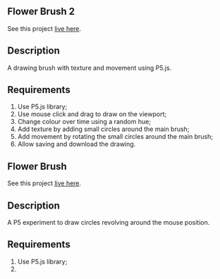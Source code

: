 ## Flower Brush 2

See this project [live here](https://mo-flower-brush2.netlify.app/).


## Description

A drawing brush with texture and movement using P5.js.


## Requirements

1. Use P5.js library;
2. Use mouse click and drag to draw on the viewport;
3. Change colour over time using a random hue;
4. Add texture by adding small circles around the main brush;
5. Add movement by rotating the small circles around the main brush;
6. Allow saving and download the drawing.
 

## Flower Brush

See this project [live here]().


## Description

A P5 experiment to draw circles revolving around the mouse position.


## Requirements

1. Use P5.js library;
2. 

